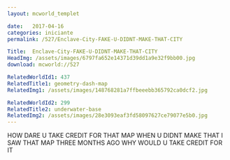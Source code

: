 ```yaml
---
layout: mcworld_templet

date:   2017-04-16
categories: iniciante
permalink: /527/Enclave-City-FAKE-U-DIDNT-MAKE-THAT-CITY

Title:  Enclave-City-FAKE-U-DIDNT-MAKE-THAT-CITY
HeadImg: /assets/images/6797fa652e14371d39dd1a9e32f9bb00.jpg
download: mcworld://527

RelatedWorldId1: 437
RelatedTitle1: geometry-dash-map
RelatedImg1: /assets/images/148768281a7ffbeeebb365792ca0dcf2.jpg

RelatedWorldId2: 299
RelatedTitle2: underwater-base
RelatedImg2: /assets/images/28e3093eaf3fd58097627ce79077e5b0.jpg
---
```

HOW DARE U TAKE CREDIT FOR THAT MAP WHEN U DIDNT MAKE THAT I SAW THAT MAP THREE MONTHS AGO WHY WOULD U TAKE CREDIT FOR IT
	